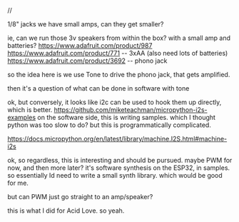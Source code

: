 //

1/8" jacks
we have small amps, can they get smaller?

ie, can we run those 3v speakers from within the box? with a small amp and batteries?
https://www.adafruit.com/product/987
https://www.adafruit.com/product/771 -- 3xAA (also need lots of batteries)
https://www.adafruit.com/product/3692 -- phono jack

so the idea here is we use Tone to drive the phono jack, that gets amplified.

then it's a question of what can be done in software with tone


ok, but conversely, it looks like i2c can be used to hook them up directly, which is better.
https://github.com/miketeachman/micropython-i2s-examples
on the software side, this is writing samples. which I thought python was too slow to do?
but this is programmatically complicated.

https://docs.micropython.org/en/latest/library/machine.I2S.html#machine-i2s


ok, so regardless, this is interesting and should be pursued. maybe PWM for now, and then more later? it's software synthesis on the ESP32, in samples. so essentially Id need to write a small synth library. which would be good for me.

but can PWM just go straight to an amp/speaker? 

this is what I did for Acid Love. so yeah.